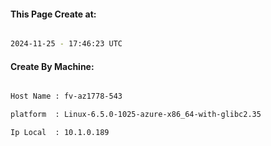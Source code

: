 
   
#### This Page Create at:

```bash

2024-11-25 - 17:46:23 UTC

```

#### Create By Machine:

```bash

Host Name : fv-az1778-543

platform  : Linux-6.5.0-1025-azure-x86_64-with-glibc2.35

Ip Local  : 10.1.0.189

```

